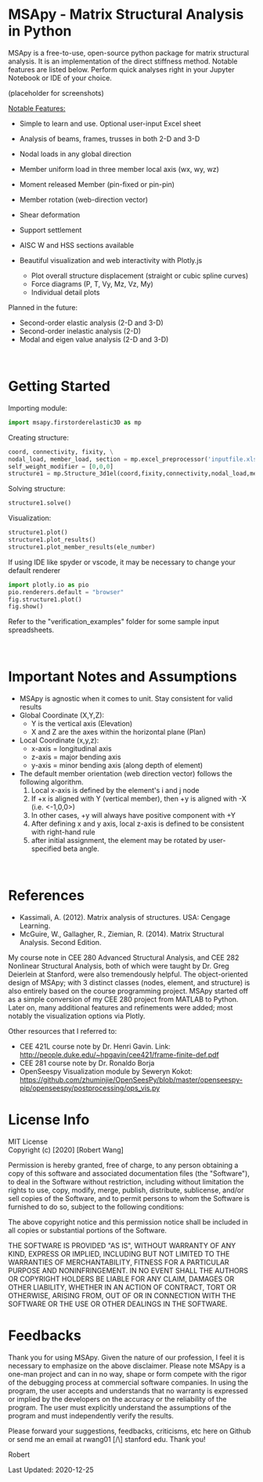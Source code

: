 # MSApy - Matrix Structural Analysis in Python

MSApy is a free-to-use, open-source python package for matrix structural analysis. It is an implementation of the direct stiffness method. Notable features are listed below. Perform quick analyses right in your Jupyter Notebook or IDE of your choice.



(placeholder for screenshots)













<u>Notable Features:</u>


* Simple to learn and use. Optional user-input Excel sheet

* Analysis of beams, frames, trusses in both 2-D and 3-D

* Nodal loads in any global direction

* Member uniform load in three member local axis (wx, wy, wz)

* Moment released Member (pin-fixed or pin-pin)

* Member rotation (web-direction vector)

* Shear deformation

* Support settlement

* AISC W and HSS sections available

* Beautiful visualization and web interactivity with Plotly.js
	* Plot overall structure displacement (straight or cubic spline curves)
	* Force diagrams (P, T, Vy, Mz, Vz, My)
	* Individual detail plots

Planned in the future:

* Second-order elastic analysis (2-D and 3-D)
* Second-order inelastic analysis (2-D)
* Modal and eigen value analysis (2-D and 3-D)



<br>

# Getting Started

Importing module:

```python
import msapy.firstorderelastic3D as mp
```

Creating structure:

```python
coord, connectivity, fixity, \
nodal_load, member_load, section = mp.excel_preprocessor('inputfile.xlsx')
self_weight_modifier = [0,0,0]
structure1 = mp.Structure_3d1el(coord,fixity,connectivity,nodal_load,member_load,section,self_weight_modifier)
```

Solving structure:

```python
structure1.solve()
```

Visualization:

```python
structure1.plot()
structure1.plot_results()
structure1.plot_member_results(ele_number)
```

If using IDE like spyder or vscode, it may be necessary to change your default renderer

```python
import plotly.io as pio
pio.renderers.default = "browser"
fig.structure1.plot()
fig.show()
```

Refer to the "verification_examples" folder for some sample input spreadsheets.

<br>

# Important Notes and Assumptions  

* MSApy is agnostic when it comes to unit. Stay consistent for valid results
* Global Coordinate (X,Y,Z): 
	* Y is the vertical axis (Elevation)
	* X and Z are the axes within the horizontal plane (Plan)
* Local Coordinate (x,y,z):
	* x-axis = longitudinal axis
	* z-axis = major bending axis
	* y-axis = minor bending axis (along depth of element)
* The default member orientation (web direction vector) follows the following algorithm.
	1. Local x-axis is defined by the element's i and j node
	2. If +x is aligned with Y (vertical member), then +y is aligned with -X (i.e. <-1,0,0>)
	3. In other cases, +y will always have positive component with +Y
	4. After defining x and y axis, local z-axis is defined to be consistent with right-hand rule
	5. after initial assignment, the element may be rotated by user-specified beta angle.



<br>


# References 
* Kassimali, A. (2012). Matrix analysis of structures. USA: Cengage Learning. 
* McGuire, W., Gallagher, R., Ziemian, R. (2014). Matrix Structural Analysis. Second Edition. 

My course note in CEE 280 Advanced Structural Analysis, and CEE 282 Nonlinear Structural Analysis, both of which were taught by Dr. Greg Deierlein at Stanford, were also tremendously helpful. The object-oriented design of MSApy; with 3 distinct classes (nodes, element, and structure) is also entirely based on the course programming project. MSApy started off as a simple conversion of my CEE 280 project from MATLAB to Python. Later on, many additional features and refinements were added; most notably the visualization options via Plotly.

Other resources that I referred to:
* CEE 421L course note by Dr. Henri Gavin. Link: http://people.duke.edu/~hpgavin/cee421/frame-finite-def.pdf
* CEE 281 course note by Dr. Ronaldo Borja
* OpenSeespy Visualization module by Seweryn Kokot: https://github.com/zhuminjie/OpenSeesPy/blob/master/openseespy-pip/openseespy/postprocessing/ops_vis.py



# License Info

MIT License  
Copyright (c) [2020] [Robert Wang]

Permission is hereby granted, free of charge, to any person obtaining a copy
of this software and associated documentation files (the "Software"), to deal
in the Software without restriction, including without limitation the rights
to use, copy, modify, merge, publish, distribute, sublicense, and/or sell
copies of the Software, and to permit persons to whom the Software is
furnished to do so, subject to the following conditions:

The above copyright notice and this permission notice shall be included in all
copies or substantial portions of the Software.

THE SOFTWARE IS PROVIDED "AS IS", WITHOUT WARRANTY OF ANY KIND, EXPRESS OR
IMPLIED, INCLUDING BUT NOT LIMITED TO THE WARRANTIES OF MERCHANTABILITY,
FITNESS FOR A PARTICULAR PURPOSE AND NONINFRINGEMENT. IN NO EVENT SHALL THE
AUTHORS OR COPYRIGHT HOLDERS BE LIABLE FOR ANY CLAIM, DAMAGES OR OTHER
LIABILITY, WHETHER IN AN ACTION OF CONTRACT, TORT OR OTHERWISE, ARISING FROM,
OUT OF OR IN CONNECTION WITH THE SOFTWARE OR THE USE OR OTHER DEALINGS IN THE
SOFTWARE.



# Feedbacks

Thank you for using MSApy. Given the nature of our profession, I feel it is necessary to emphasize on the above disclaimer. Please note MSApy is a one-man project and can in no way, shape or form compete with the rigor of the debugging process at commercial software companies. In using the program, the user accepts and understands that no warranty is expressed or implied by the developers on the accuracy or the reliability of the program. The user must explicitly understand the assumptions of the program and must independently verify the results.

Please forward your suggestions, feedbacks, criticisms, etc here on Github or send me an email at rwang01 [/\\] stanford edu. Thank you!



Robert

Last Updated: 2020-12-25

